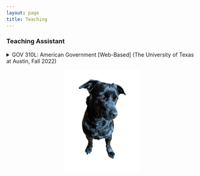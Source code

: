 ```yaml
---
layout: page
title: Teaching
---
```


<div>
  <h3>Teaching Assistant</h3>
  <details>
  <summary>
   GOV 310L: American Government [Web-Based] (The University of Texas at Austin, Fall 2022)
  </summary>
  <p>
    TBD
  </p>
  </details>

  <p style="text-align:center;"><img src="/assets/img/orion_my_dog_gif.gif" alt="my dog" width="200" height="auto"></p>
</div>
